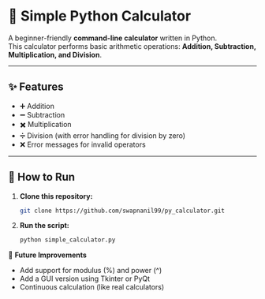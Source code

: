 # 🧮 Simple Python Calculator 

A beginner-friendly **command-line calculator** written in Python.  
This calculator performs basic arithmetic operations: **Addition, Subtraction, Multiplication, and Division**.

---

## ✨ Features
- ➕ Addition  
- ➖ Subtraction  
- ✖️ Multiplication  
- ➗ Division (with error handling for division by zero)  
- ❌ Error messages for invalid operators  

---

## 🚀 How to Run

1. **Clone this repository:**
   ```bash
   git clone https://github.com/swapnanil99/py_calculator.git
   ```
2. **Run the script:**
   ```bash
   python simple_calculator.py

📌 **Future Improvements**
- Add support for modulus (%) and power (^)
- Add a GUI version using Tkinter or PyQt
- Continuous calculation (like real calculators)

